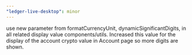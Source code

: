 ```yaml
---
"ledger-live-desktop": minor
---
```


use new parameter from formatCurrencyUnit, dynamicSignificantDigits, in all related display value components/utils. Increased this value for the display of the account crypto value in Account page so more digits are shown.

